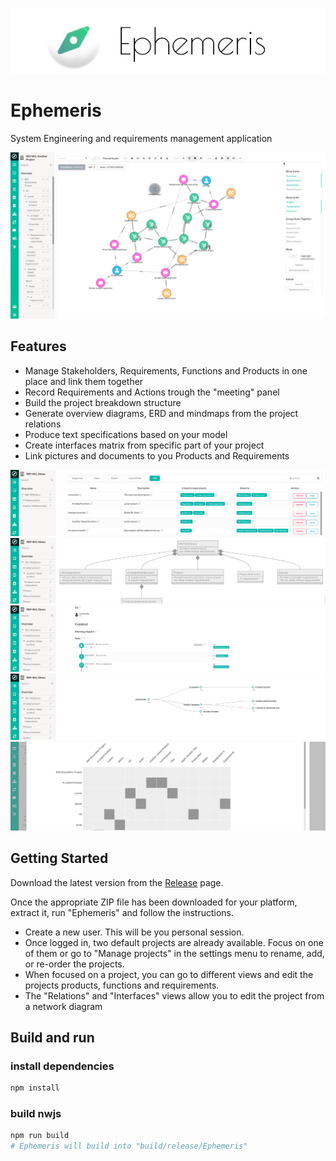 ![Title](./images/ephemeris_title.png)

# Ephemeris

System Engineering and requirements management application

![Screenshot](./images/screenshot.png)

## Features

-   Manage Stakeholders, Requirements, Functions and Products in one place and link them together
-   Record Requirements and Actions trough the "meeting" panel
-   Build the project breakdown structure
-   Generate overview diagrams, ERD and mindmaps from the project relations
-   Produce text specifications based on your model
-   Create interfaces matrix from specific part of your project
-   Link pictures and documents to you Products and Requirements

![Lists](./images/ephemeris_lists.png)
![ERD](./images/ephemeris_erd.png)
![Meetings](./images/ephemeris_meetings.png)
![Meetings](./images/ephemeris_mm.png)
![Interfaces](./images/ephemeris_interfaces.png)

## Getting Started

Download the latest version from the [Release](https://github.com/shuart/ephemeris/releases) page.

Once the appropriate ZIP file has been downloaded for your platform, extract it, run "Ephemeris" and follow the instructions.

- Create a new user. This will be you personal session.
- Once logged in, two default projects are already available. Focus on one of them or go to "Manage projects" in the settings menu to rename, add, or re-order the projects.
- When focused on a project, you can go to different views and edit the projects products, functions and requirements.
- The "Relations" and "Interfaces" views allow you to edit the project from a network diagram

## Build and run

### install dependencies
```sh
npm install
```

### build nwjs
```sh
npm run build
# Ephemeris will build into "build/release/Ephemeris"
```
